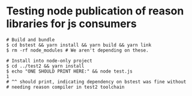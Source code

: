 # Testing node publication of reason libraries for js consumers

```console
# Build and bundle
$ cd bstest && yarn install && yarn build && yarn link
$ rm -rf node_modules # We aren't depending on these.

# Install into node-only project 
$ cd ../test2 && yarn install
$ echo "ONE SHOULD PRINT HERE:" && node test.js
1
# ^^ should print, indicating dependency on bstest was fine without
# needing reason compiler in test2 toolchain
```



